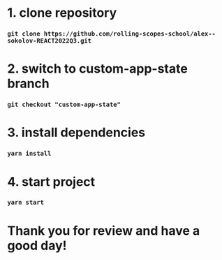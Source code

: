 # 1. clone repository

### `git clone https://github.com/rolling-scopes-school/alex--sokolov-REACT2022Q3.git`

# 2. switch to custom-app-state branch

### `git checkout "custom-app-state"`

# 3. install dependencies

### `yarn install`

# 4. start project

### `yarn start`

# Thank you for review and have a good day!
